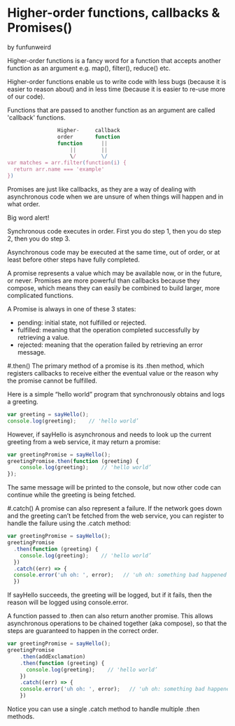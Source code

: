 # Higher-order functions, callbacks & Promises()
by funfunweird

Higher-order functions is a fancy word for a function that accepts another function as an argument e.g. map(), filter(), reduce() etc.

Higher-order functions enable us to write code with less bugs (because it is easier to reason about) and in less time (because it is easier to re-use more of our code).

Functions that are passed to another function as an argument are called 'callback' functions.

```js
                Higher-     callback
                order       function
                function      ||
                    ||        ||
                    \/        \/
var matches = arr.filter(function(i) {
  return arr.name === 'example'
})
```
Promises are just like callbacks, as they are a way of dealing with asynchronous code when we are unsure of when things will happen and in what order.

Big word alert!

Synchronous code executes in order. First you do step 1, then you do step 2, then you do step 3.

Asynchronous code may be executed at the same time, out of order, or at least before other steps have fully completed.

A promise represents a value which may be available now, or in the future, or never. Promises are more powerful than callbacks because they compose, which means they can easily be combined to build larger, more complicated functions.

A Promise is always in one of these 3 states:

- pending: initial state, not fulfilled or rejected.
- fulfilled: meaning that the operation completed successfully by retrieving a value.
- rejected: meaning that the operation failed by retrieving an error message.

#.then()
The primary method of a promise is its .then method, which registers callbacks to receive either the eventual value or the reason why the promise cannot be fulfilled.

Here is a simple “hello world” program that synchronously obtains and logs a greeting.
```js
var greeting = sayHello();
console.log(greeting);    // 'hello world’
```
However, if sayHello is asynchronous and needs to look up the current greeting from a web service, it may return a promise:
```js
var greetingPromise = sayHello();
greetingPromise.then(function (greeting) {
    console.log(greeting);    // 'hello world’
});
```
The same message will be printed to the console, but now other code can continue while the greeting is being fetched.

#.catch()
A promise can also represent a failure. If the network goes down and the greeting can’t be fetched from the web service, you can register to handle the failure using the .catch method:
```js
var greetingPromise = sayHello();
greetingPromise
  .then(function (greeting) {
    console.log(greeting);    // 'hello world’
  })
  .catch((err) => {
  console.error('uh oh: ', error);   // 'uh oh: something bad happened’
  })
```

If sayHello succeeds, the greeting will be logged, but if it fails, then the reason  will be logged using console.error.

A function passed to .then can also return another promise. This allows asynchronous operations to be chained together (aka compose), so that the steps are guaranteed to happen in the correct order.

```js
var greetingPromise = sayHello();
greetingPromise
    .then(addExclamation)
    .then(function (greeting) {
      console.log(greeting);    // 'hello world’
    })
    .catch((err) => {
    console.error('uh oh: ', error);   // 'uh oh: something bad happened’
    })
```
Notice you can use a single .catch method to handle multiple .then methods.
